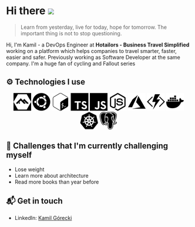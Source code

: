 # Hi there <img src="https://emojis.slackmojis.com/emojis/images/1536351075/4594/blob-wave.gif?1536351075" height="32" />

> Learn from yesterday, live for today, hope for tomorrow. The important thing is not to stop questioning.

Hi, I'm Kamil - a DevOps Engineer at **Hotailors - Business Travel Simplified** working on a platform which helps companies to travel smarter, faster, easier and safer. Previously working as Software Developer at the same company. I'm a huge fan of cycling and Fallout series

## ⚙️ Technologies I use

<div style="text-align: center">
<img src="https://raw.githubusercontent.com/KamGor/KamGor/master/assets/alpine.svg" height="48" style="-webkit-filter: invert(100%); /* safari 6.0 - 9.0 */filter: invert(100%);">
<img src="https://raw.githubusercontent.com/KamGor/KamGor/master/assets/ubuntu.svg" height="48">
<img src="https://raw.githubusercontent.com/KamGor/KamGor/master/assets/bash.svg" height="48">
<img src="https://raw.githubusercontent.com/KamGor/KamGor/master/assets/typescript.svg" height="48">
<img src="https://raw.githubusercontent.com/KamGor/KamGor/master/assets/javascript.svg" height="48">
<img src="https://raw.githubusercontent.com/KamGor/KamGor/master/assets/nodejs.svg" height="48">
<img src="https://raw.githubusercontent.com/KamGor/KamGor/master/assets/azure.svg" height="48">
<img src="https://raw.githubusercontent.com/KamGor/KamGor/master/assets/azurefunctions.svg" height="48">
<img src="https://raw.githubusercontent.com/KamGor/KamGor/master/assets/docker.svg" height="48">
<img src="https://raw.githubusercontent.com/KamGor/KamGor/master/assets/k8s.svg" height="48">
<img src="https://raw.githubusercontent.com/KamGor/KamGor/master/assets/postgresql.svg" height="48">
</div>

## 🌱 Challenges that I'm currently challenging myself

- Lose weight
- Learn more about architecture
- Read more books than year before

## 📬 Get in touch

- LinkedIn: [Kamil Górecki](https://www.linkedin.com/in/kamil-g%C3%B3recki-379585142/)
